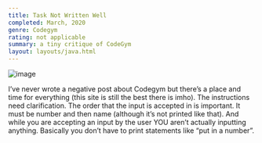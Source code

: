 ```yaml
---
title: Task Not Written Well
completed: March, 2020
genre: Codegym
rating: not applicable
summary: a tiny critique of CodeGym
layout: layouts/java.html
---
```


![image](https://64.media.tumblr.com/3b0c12e442650b8933cc69c714570831/47e819b47923e325-b3/s540x810/c06ea7c7be8308a08ed7329aa3f55d7de40abbc0.png)

I’ve never wrote a negative post about Codegym but there’s a place and time for everything (this site is still the best there is imho). The instructions need clarification. The order that the input is accepted in is important. It must be number and then name (although it’s not printed like that). And while you are accepting an input by the user YOU aren’t actually inputting anything. Basically you don’t have to print statements like&nbsp;“put in a number”.